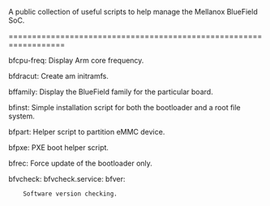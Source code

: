A public collection of useful scripts to help manage the Mellanox
BlueField SoC.

==================================================================

bfcpu-freq:
        Display Arm core frequency.

bfdracut:
        Create am initramfs.

bffamily:
        Display the BlueField family for the particular board.

bfinst:
        Simple installation script for both the bootloader and a
        root file system.

bfpart:
        Helper script to partition eMMC device.

bfpxe:
        PXE boot helper script.
        
bfrec:
        Force update of the bootloader only.

bfvcheck:
bfvcheck.service:
bfver:

        Software version checking.
